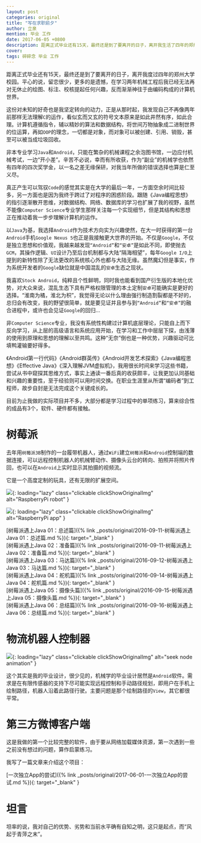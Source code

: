 ```yaml
---
layout: post
categories: original
title: "写在求职前夕"
author: 立泉
mention: 毕业 工作
date: 2017-06-05 +0800
description: 距离正式毕业还有15天，最终还是到了要离开的日子，离开我生活了四年的郑州大学校园。平心地说，留恋是很少的，更多的是遗憾，在学习了两年机械工程后，我已无法对无休止的绘图、标注、校核提起任何兴趣，与之相对的是，渐渐神往于由代码构成的计算机世界。
cover: 
tags: 碎碎念 毕业 工作
---
```


距离正式毕业还有15天，最终还是到了要离开的日子，离开我度过四年的郑州大学校园。平心的说，留恋很少，更多的是遗憾，在学习两年机械工程后我已经无法再对无休止的绘图、标注、校核提起任何兴趣，反而渐渐神往于由编码构成的计算机世界。

这份对未知的好奇也是我坚定转向的动力，正是从那时起，我发现自己不再像两年前那样无法理解`C`的运作，看似玄而又玄的符号文本原来是如此井然有序，如此合理。计算机遵循指令，辅以精妙的算法和数据结构，将世间万物抽象成二进制世界的位运算，再如`OOP`的理念，一切都是对象，而对象可以被创建、引用、销毁，甚至可以被当成垃圾回收。

非本专业学习`Java`和`Android`，只能在繁杂的机械课程之余泡图书馆，一边应付机械考试，一边“开小差”。辛苦不必说，幸而有所收获，作为“副业”的机械学也依然有四年的四次奖学金，以一名之差无缘保研，对我当年所做的错误选择也算是仁至义尽。

真正产生可以驾驭`Code`的感觉其实是在大学的最后一年，一方面空余时间比较多，另一方面也是因为我终于跨过了对程序的困惑阶段。跟随《Java编程思想》的指引逐渐散开思维，对数据结构、网络、数据库的学习也扩展了我的视野，虽然不能像`Computer Science`专业学生那样关注每一个实现细节，但是其结构和思想正在推动着我一步步理解计算机的运作。

以`Java`为基，我选择`Android`作为技术方向实为兴趣使然，在大一时获得的第一台`Android`手机`Google Nexus 5`也正是我接触更大世界的开始。不仅是`Google`，不仅是独立思想和价值观，我越来越发现`“Android”`和`“安卓”`是如此不同，即使抛去`GCM`，其操作逻辑、`UI`设计乃至后台机制都与大陆“隔海相望”，每年`Google I/O`上提到的新特性除了无法更改的系统核心外也都与大陆无缘。虽然魔幻但是事实，作为系统开发者的`Google`缺位就是中国混乱的`安卓`生态之现状。

我喜欢`Stock Android`，纯粹且个性鲜明，同时我也能看到国产衍生版的本地化优势，对大众来说，混乱生态下具有严格权限管理的本土定制`安卓`可能确实是更好的选择。“淮南为橘，淮北为枳”，我觉得无论以什么理由强行制造割裂都是不好的，总归会有改变，我的野望很简单，就是要见证并且参与到`“Android”`和`“安卓”`的融合进程中，或许也会见证`Google`的回归...

非`Computer Science`专业，我没有系统性构建过计算机底层理论，只能自上而下反向学习，从上层的高级语言和系统应用开始，在学习和工作中层层下探，由浅薄的使用到原理和思想的理解以至共鸣。这种“无奈”倒也是一种优势，兴趣驱动可比填鸭灌输要好得多。

《Android第一行代码》《Android群英传》《Android开发艺术探索》《Java编程思想》《Effective Java》《深入理解JVM虚拟机》，我用很长时间来学习这些书籍，尝试从书中窥探其思维方式，事实上通读一番后真的收获颇丰，让我更加认同基础和兴趣的重要性，至于经验则可以用时间交换。在职业生涯里从所谓“编码者”到工程师，故步自封是无法完成这个关键成长的。

目前为止我做的实际项目并不多，大部分都是学习过程中的单项练习，算来综合性的成品有3个，软件、硬件都有接触。

# 树莓派

去年用`树莓派3B`制作的一台履带机器人，通过`WiFi`建立`树莓派`和`Android`控制端的数据连接，可以远程控制机器人的机械臂动作、摄像头云台的转向、拍照并将照片传回，也可以在`Android`上实时显示其拍摄的视频流。

它是一个高度定制的玩具，还有无限的扩展空间。

![](https://apqx.oss-cn-hangzhou.aliyuncs.com/blog/original/20170605/pi_robot_thumb.jpg){: loading="lazy" class="clickable clickShowOriginalImg" alt="RaspberryPi robot" }

![](https://apqx.oss-cn-hangzhou.aliyuncs.com/blog/original/20170605/pi_controller_android.png){: loading="lazy" class="clickable clickShowOriginalImg" alt="RaspberryPi app" }

[树莓派遇上Java 01：总述篇]({% link _posts/original/2016-09-11-树莓派遇上Java 01：总述篇.md %}){: target="_blank" }  
[树莓派遇上Java 02：准备篇]({% link _posts/original/2016-09-11-树莓派遇上Java 02：准备篇.md %}){: target="_blank" }  
[树莓派遇上Java 03：马达篇]({% link _posts/original/2016-09-12-树莓派遇上Java 03：马达篇.md %}){: target="_blank" }  
[树莓派遇上Java 04：舵机篇]({% link _posts/original/2016-09-14-树莓派遇上Java 04：舵机篇.md %}){: target="_blank" }  
[树莓派遇上Java 05：摄像头篇]({% link _posts/original/2016-09-15-树莓派遇上Java 05：摄像头篇.md %}){: target="_blank" }  
[树莓派遇上Java 06：总结篇]({% link _posts/original/2016-09-16-树莓派遇上Java 06：总结篇.md %}){: target="_blank" }

# 物流机器人控制器

![](https://apqx.oss-cn-hangzhou.aliyuncs.com/blog/original/20170605/graduate_project_seek_node_android.gif){: loading="lazy" class="clickable clickShowOriginalImg" alt="seek node animation" }

这个其实是我的毕业设计，很少见的，机械学的毕业设计居然是`Android`软件。需求是在有限传感器的支持下尽可能实现远程控制和手动路径规划，即用户在手机上绘制路径，机器人沿着此路径行驶。主要问题是那个绘制路径的`View`，其它都很平常。

# 第三方微博客户端

这是我做的第一个比较完整的软件，由于要从网络加载媒体资源，第一次遇到一些之前没有想过的问题，算作启蒙练习。

我写了一篇文章来介绍这个项目：

[一次独立App的尝试]({% link _posts/original/2017-06-01-一次独立App的尝试.md %}){: target="_blank" }

# 坦言

坦率的说，我对自己的优势、劣势和当前水平确有自知之明，这只是起点，而“风起于青萍之末”。